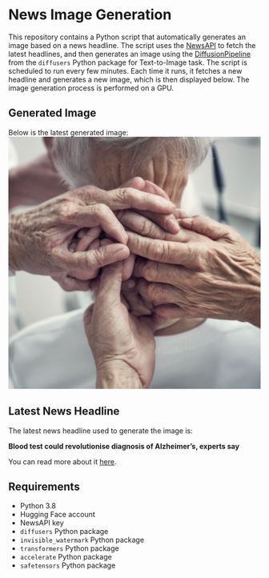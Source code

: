 # News Image Generation
This repository contains a Python script that automatically generates an image based on a news headline. The script uses the [NewsAPI](https://newsapi.org/) to fetch the latest headlines, and then generates an image using the [DiffusionPipeline](https://github.com/huggingface/diffusers) from the `diffusers` Python package for Text-to-Image task.
The script is scheduled to run every few minutes. Each time it runs, it fetches a new headline and generates a new image, which is then displayed below. The image generation process is performed on a GPU.

## Generated Image
Below is the latest generated image:
![Generated Image](image.png)

## Latest News Headline
The latest news headline used to generate the image is:

**Blood test could revolutionise diagnosis of Alzheimer’s, experts say**

You can read more about it [here](https://news.google.com/rss/articles/CBMicmh0dHBzOi8vd3d3LnRoZWd1YXJkaWFuLmNvbS9zb2NpZXR5LzIwMjQvamFuLzIzL2Jsb29kLXRlc3QtY291bGQtcmV2b2x1dGlvbmlzZS1kaWFnbm9zaXMtb2YtYWx6aGVpbWVycy1leHBlcnRzLXNhedIBcmh0dHBzOi8vYW1wLnRoZWd1YXJkaWFuLmNvbS9zb2NpZXR5LzIwMjQvamFuLzIzL2Jsb29kLXRlc3QtY291bGQtcmV2b2x1dGlvbmlzZS1kaWFnbm9zaXMtb2YtYWx6aGVpbWVycy1leHBlcnRzLXNheQ?oc=5).

## Requirements
- Python 3.8
- Hugging Face account
- NewsAPI key
- `diffusers` Python package
- `invisible_watermark` Python package
- `transformers` Python package
- `accelerate` Python package
- `safetensors` Python package
